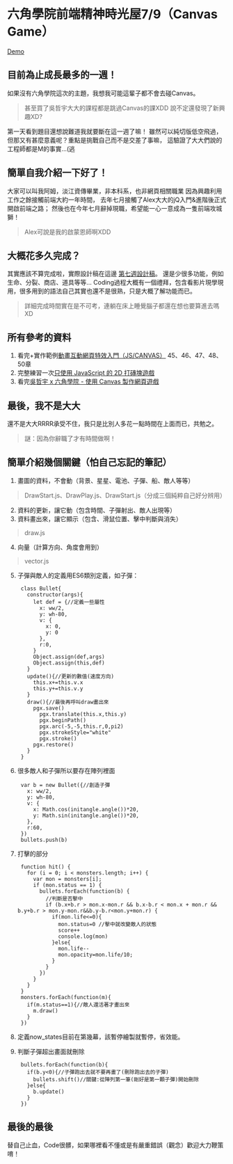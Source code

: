 # 六角學院前端精神時光屋7/9（Canvas Game）
[Demo](https://icguanyu.github.io/hex_w7/)

## 目前為止成長最多的一週！
如果沒有六角學院這次的主題，我想我可能這輩子都不會去碰Canvas。

> 甚至買了吳哲宇大大的課程都是跳過Canvas的課XDD
> 說不定還發現了新興趣XD?

第一天看到題目還想說難道我就要斷在這一週了嘛！
雖然可以純切版低空飛過，但那又有甚麼意義呢？重點是挑戰自己而不是交差了事嘛，
這驗證了大大們說的工程師都是M的事實...(逃

## 簡單自我介紹一下好了！
大家可以叫我阿姆，淡江資傳畢業，非本科系，也非網頁相關職業
因為興趣利用工作之餘接觸前端大約一年時間，
去年七月接觸了Alex大大的jQ入門&進階後正式開啟前端之路；
然後也在今年七月辭掉現職，希望能一心一意成為一隻前端攻城獅！
> Alex可說是我的啟蒙恩師啊XDD

## 大概花多久完成？
其實應該不算完成啦，實際設計稿在這邊
[第七週設計稿](https://hackmd.io/N5yEjm2vSx6D41qAbJGDmw)。
還是少很多功能，例如生命、分裂、商店、道具等等...
Coding過程大概有一個禮拜，包含看影片現學現用，很多用到的語法自己其實也還不是很熟，只是大概了解功能而已。
> 詳細完成時間實在是不可考，連躺在床上睡覺腦子都還在想也要算進去嗎XD

## 所有參考的資料
1. 看完+實作範例[動畫互動網頁特效入門（JS/CANVAS）](https://hahow.in/courses/586fae97a8aae907000ce721/discussions) 45、46、47、48、50章
2. 完整練習一次[只使用 JavaScript 的 2D 打磚塊遊戲](https://developer.mozilla.org/zh-TW/docs/Games/Tutorials/2D_Breakout_game_pure_JavaScript)
3. 看完[吳哲宇 x 六角學院 - 使用 Canvas 製作網頁遊戲](https://www.youtube.com/watch?v=sOHcx9jekzs)

## 最後，我不是大大
還不是大大RRRR承受不住，我只是比別人多花一點時間在上面而已，共勉之。
> 謎：因為你辭職了才有時間做啊！

## 簡單介紹幾個關鍵（怕自己忘記的筆記）
1. 畫圖的資料，不會動（背景、星星、電池、子彈、船、敵人等等）
> DrawStart.js、DrawPlay.js、DrawStart.js（分成三個純粹自己好分辨用）
2. 資料的更新，讓它動（包含時間、子彈射出、敵人出現等）
3. 資料畫出來，讓它顯示（包含、滑鼠位置、擊中判斷與消失）
> draw.js
4. 向量（計算方向、角度會用到）
> vector.js
5. 子彈與敵人的定義用ES6類別定義，如子彈：

        class Bullet{
          constructor(args){
            let def = {//定義一些屬性
              x: ww/2,
              y: wh-80,
              v: {
                x: 0,
                y: 0
              },
              r:0,
            }
            Object.assign(def,args)
            Object.assign(this,def)
          } 
          update(){//更新的數值(速度方向)
            this.x+=this.v.x
            this.y+=this.v.y
          }
          draw(){//最後再呼叫draw畫出來
            pgx.save()
              pgx.translate(this.x,this.y)
              pgx.beginPath()
              pgx.arc(-5,-5,this.r,0,pi2)
              pgx.strokeStyle="white"
              pgx.stroke()
            pgx.restore()
          }
        }

6. 很多敵人和子彈所以要存在陣列裡面

        var b = new Bullet({//創造子彈
          x: ww/2,
          y: wh-80,
          v: { 
            x: Math.cos(initangle.angle())*20,
            y: Math.sin(initangle.angle())*20,
          },
          r:60,
        })
        bullets.push(b)
7. 打擊的部分

        function hit() {
          for (i = 0; i < monsters.length; i++) {
            var mon = monsters[i];
            if (mon.status == 1) {
              bullets.forEach(function(b) {
                //判斷是否擊中
                if (b.x+b.r > mon.x-mon.r && b.x-b.r < mon.x + mon.r && b.y+b.r > mon.y-mon.r&&b.y-b.r<mon.y+mon.r) {
                  if(mon.life<=0){
                    mon.status=0 //擊中就改變敵人的狀態
                    score++
                    console.log(mon)
                  }else{
                    mon.life--
                    mon.opacity=mon.life/10;
                  }
                }
              })
            }
          }
        }
        monsters.forEach(function(m){
          if(m.status==1){//敵人還活著才畫出來
            m.draw()
          }
        })        

8. 定義now_states目前在第幾幕，該暫停繪製就暫停，省效能。
9. 判斷子彈超出畫面就刪除

        bullets.forEach(function(b){
          if(b.y<0){//子彈跑出去就不要再畫了(刪除跑出去的子彈)
            bullets.shift()//關鍵:從陣列第一筆(剛好是第一顆子彈)開始刪除
          }else{
            b.update()
          }
        })
## 最後的最後
替自己止血，Code很髒，如果哪裡看不懂或是有嚴重錯誤（觀念）歡迎大力鞭策唷！
